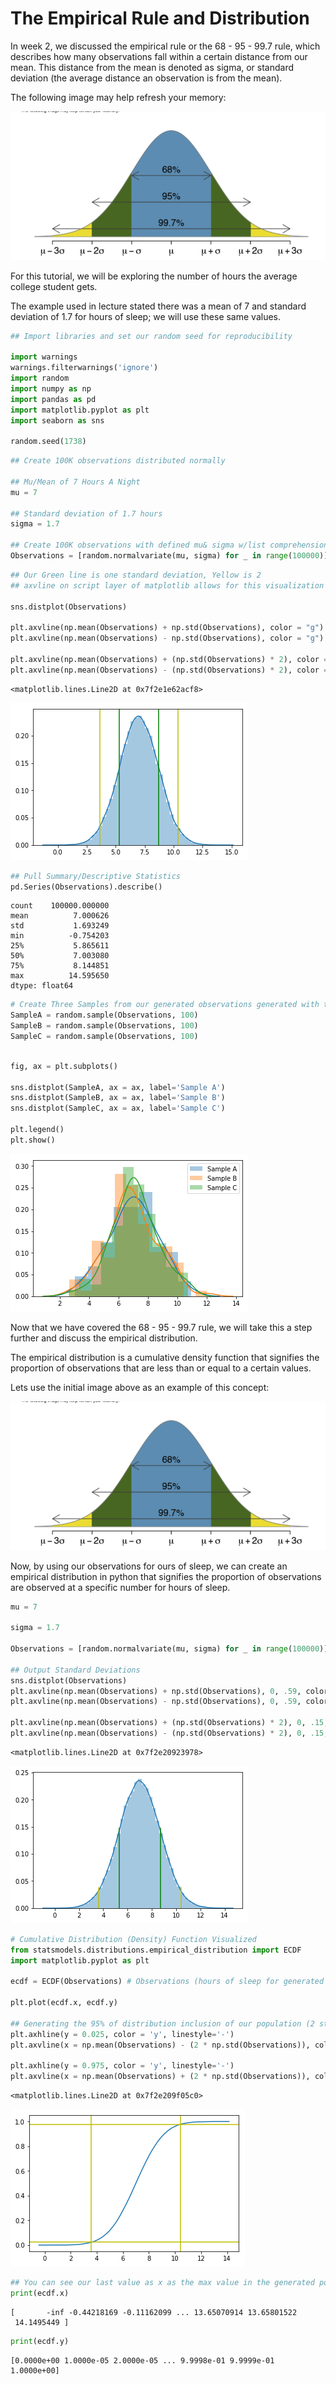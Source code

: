 
# The Empirical Rule and Distribution

In week 2, we discussed the empirical rule or the 68 - 95 - 99.7 rule, which describes how many observations fall within a certain distance from our mean.  This distance from the mean is denoted as sigma, or standard deviation (the average distance an observation is from the mean).

The following image may help refresh your memory:

![Three Sigma Rule](Emp_Dist.png)

For this tutorial, we will be exploring the number of hours the average college student gets.

The example used in lecture stated there was a mean of 7 and standard deviation of 1.7 for hours of sleep; we will use these same values.


```python
## Import libraries and set our random seed for reproducibility

import warnings
warnings.filterwarnings('ignore')
import random
import numpy as np
import pandas as pd
import matplotlib.pyplot as plt
import seaborn as sns

random.seed(1738)
```


```python
## Create 100K observations distributed normally

## Mu/Mean of 7 Hours A Night
mu = 7

## Standard deviation of 1.7 hours
sigma = 1.7

## Create 100K observations with defined mu& sigma w/list comprehension
Observations = [random.normalvariate(mu, sigma) for _ in range(100000)]
```


```python
## Our Green line is one standard deviation, Yellow is 2
## axvline on script layer of matplotlib allows for this visualization

sns.distplot(Observations)

plt.axvline(np.mean(Observations) + np.std(Observations), color = "g")
plt.axvline(np.mean(Observations) - np.std(Observations), color = "g")

plt.axvline(np.mean(Observations) + (np.std(Observations) * 2), color = "y")
plt.axvline(np.mean(Observations) - (np.std(Observations) * 2), color = "y")

```




    <matplotlib.lines.Line2D at 0x7f2e1e62acf8>




![png](output_3_1.png)



```python
## Pull Summary/Descriptive Statistics
pd.Series(Observations).describe()
```




    count    100000.000000
    mean          7.000626
    std           1.693249
    min          -0.754203
    25%           5.865611
    50%           7.003080
    75%           8.144851
    max          14.595650
    dtype: float64




```python
# Create Three Samples from our generated observations generated with the normalvariate method above
SampleA = random.sample(Observations, 100)
SampleB = random.sample(Observations, 100)
SampleC = random.sample(Observations, 100)
```


```python

fig, ax = plt.subplots()

sns.distplot(SampleA, ax = ax, label='Sample A')
sns.distplot(SampleB, ax = ax, label='Sample B')
sns.distplot(SampleC, ax = ax, label='Sample C')

plt.legend()
plt.show()
```


![png](output_6_0.png)


Now that we have covered the 68 - 95 - 99.7 rule, we will take this a step further and discuss the empirical distribution.

The empirical distribution is a cumulative density function that signifies the proportion of observations that are less than or equal to a certain values.

Lets use the initial image above as an example of this concept:

![Empirical](Emp_Dist.png)

Now, by using our observations for ours of sleep, we can create an empirical distribution in python that signifies the proportion of observations are observed at a specific number for hours of sleep.


```python
mu = 7

sigma = 1.7

Observations = [random.normalvariate(mu, sigma) for _ in range(100000)]

## Output Standard Deviations
sns.distplot(Observations)
plt.axvline(np.mean(Observations) + np.std(Observations), 0, .59, color = 'g')
plt.axvline(np.mean(Observations) - np.std(Observations), 0, .59, color = 'g')

plt.axvline(np.mean(Observations) + (np.std(Observations) * 2), 0, .15, color = 'y')
plt.axvline(np.mean(Observations) - (np.std(Observations) * 2), 0, .15, color = 'y')
```




    <matplotlib.lines.Line2D at 0x7f2e20923978>




![png](output_8_1.png)



```python
# Cumulative Distribution (Density) Function Visualized
from statsmodels.distributions.empirical_distribution import ECDF
import matplotlib.pyplot as plt

ecdf = ECDF(Observations) # Observations (hours of sleep for generated population)

plt.plot(ecdf.x, ecdf.y)

## Generating the 95% of distribution inclusion of our population (2 standard devation)
plt.axhline(y = 0.025, color = 'y', linestyle='-')
plt.axvline(x = np.mean(Observations) - (2 * np.std(Observations)), color = 'y', linestyle='-')

plt.axhline(y = 0.975, color = 'y', linestyle='-')
plt.axvline(x = np.mean(Observations) + (2 * np.std(Observations)), color = 'y', linestyle='-')
```




    <matplotlib.lines.Line2D at 0x7f2e209f05c0>




![png](output_9_1.png)



```python
## You can see our last value as x as the max value in the generated population
print(ecdf.x)
```

    [       -inf -0.44218169 -0.11162099 ... 13.65070914 13.65801522
     14.1495449 ]



```python
print(ecdf.y)
```

    [0.0000e+00 1.0000e-05 2.0000e-05 ... 9.9998e-01 9.9999e-01 1.0000e+00]

